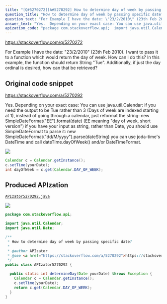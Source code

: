 ```yaml
---
title: "[Q#5270272][A#5270292] How to determine day of week by passing specific date?"
question_title: "How to determine day of week by passing specific date?"
question_text: "For Example I have the date: \"23/2/2010\" (23th Feb 2010). I want to pass it to a function which would return the day of week. How can I do this? In this example, the function should return String \"Tue\". Additionally, if just the day ordinal is desired, how can that be retrieved?"
answer_text: "Yes.  Depending on your exact case: You can use java.util.Calendar: if you need the output to be Tue rather than 3 (Days of week are indexed starting at 1), instead of going through a calendar, just reformat the string:  new SimpleDateFormat(\"EE\").format(date) (EE meaning \"day of week, short version\") if you have your input as string, rather than Date, you should use SimpleDateFormat to parse it: new SimpleDateFormat(\"dd/M/yyyy\").parse(dateString) you can use joda-time's DateTime and call dateTime.dayOfWeek() and/or DateTimeFormat."
apization_code: "package com.stackoverflow.api;  import java.util.Calendar; import java.util.Date;  /**  * How to determine day of week by passing specific date?  *  * @author APIzator  * @see <a href=\"https://stackoverflow.com/a/5270292\">https://stackoverflow.com/a/5270292</a>  */ public class APIzator5270292 {    public static int determineDay(Date yourDate) throws Exception {     Calendar c = Calendar.getInstance();     c.setTime(yourDate);     return c.get(Calendar.DAY_OF_WEEK);   } }"
---
```


https://stackoverflow.com/q/5270272

For Example I have the date: &quot;23/2/2010&quot; (23th Feb 2010). I want to pass it to a function which would return the day of week. How can I do this?
In this example, the function should return String &quot;Tue&quot;.
Additionally, if just the day ordinal is desired, how can that be retrieved?



## Original code snippet

https://stackoverflow.com/a/5270292

Yes.  Depending on your exact case:
You can use java.util.Calendar:
if you need the output to be Tue rather than 3 (Days of week are indexed starting at 1), instead of going through a calendar, just reformat the string:  new SimpleDateFormat(&quot;EE&quot;).format(date) (EE meaning &quot;day of week, short version&quot;)
if you have your input as string, rather than Date, you should use SimpleDateFormat to parse it: new SimpleDateFormat(&quot;dd/M/yyyy&quot;).parse(dateString)
you can use joda-time&#x27;s DateTime and call dateTime.dayOfWeek() and/or DateTimeFormat.

<div class="code-logo"><img src="/stackoverflow.png" /></div>

```java
Calendar c = Calendar.getInstance();
c.setTime(yourDate);
int dayOfWeek = c.get(Calendar.DAY_OF_WEEK);
```

## Produced APIzation

[`APIzator5270292.java`](https://github.com/blind-papers/apization-temp-data/raw/main/search/APIzator5270292.java)

<div class="code-logo"><img src="/apizator.png" /></div>

```java
package com.stackoverflow.api;

import java.util.Calendar;
import java.util.Date;

/**
 * How to determine day of week by passing specific date?
 *
 * @author APIzator
 * @see <a href="https://stackoverflow.com/a/5270292">https://stackoverflow.com/a/5270292</a>
 */
public class APIzator5270292 {

  public static int determineDay(Date yourDate) throws Exception {
    Calendar c = Calendar.getInstance();
    c.setTime(yourDate);
    return c.get(Calendar.DAY_OF_WEEK);
  }
}

```
